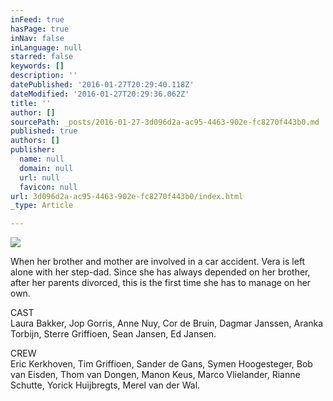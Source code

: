 ```yaml
---
inFeed: true
hasPage: true
inNav: false
inLanguage: null
starred: false
keywords: []
description: ''
datePublished: '2016-01-27T20:29:40.118Z'
dateModified: '2016-01-27T20:29:36.062Z'
title: ''
author: []
sourcePath: _posts/2016-01-27-3d096d2a-ac95-4463-902e-fc8270f443b0.md
published: true
authors: []
publisher:
  name: null
  domain: null
  url: null
  favicon: null
url: 3d096d2a-ac95-4463-902e-fc8270f443b0/index.html
_type: Article

---
```

![](https://the-grid-user-content.s3-us-west-2.amazonaws.com/5f009d44-e8e9-4a6d-9fa4-56a16d1fd711.jpg)

When her brother and mother are involved in a car accident. Vera is left alone with her step-dad. Since she has always depended on her brother, after her parents divorced, this is the first time she has to manage on her own.

CAST  
Laura Bakker, Jop Gorris, Anne Nuy, Cor de Bruin, Dagmar Janssen, Aranka Torbijn, Sterre Griffioen, Sean Jansen, Ed Jansen.

CREW  
Eric Kerkhoven, Tim Griffioen, Sander de Gans, Symen Hoogesteger, Bob van Eisden, Thom van Dongen, Manon Keus, Marco Vlielander, Rianne Schutte, Yorick Huijbregts, Merel van der Wal.